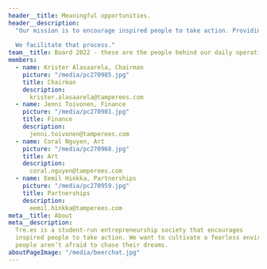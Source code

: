 ```yaml
---
header__title: Meaningful opportunities.
header__description:
  "Our mission is to encourage inspired people to take action. Providing them with meaningful opportunities for self-development, by giving them responsibility for organizing events, projects and networking opportunities. 
  
  We facilitate that process."
team__title: Board 2022 - these are the people behind our daily operations
members:
  - name: Krister Alasaarela, Chairman
    picture: "/media/pc270985.jpg"
    title: Chairman
    description:
      krister.alasaarela@tamperees.com 
  - name: Jenni Toivonen, Finance
    picture: "/media/pc270981.jpg"
    title: Finance
    description:
      jenni.toivonen@tamperees.com 
  - name: Coral Nguyen, Art
    picture: "/media/pc270968.jpg"
    title: Art
    description:
      coral.nguyen@tamperees.com
  - name: Eemil Hinkka, Partnerships
    picture: "/media/pc270959.jpg"
    title: Partnerships
    description:
      eemil.hinkka@tamperees.com
meta__title: About
meta__description:
  Tre.es is a student-run entrepreneurship society that encourages
  inspired people to take action. We want to cultivate a fearless environment where
  people aren’t afraid to chase their dreams.
aboutPageImage: "/media/beerchat.jpg"
---
```

